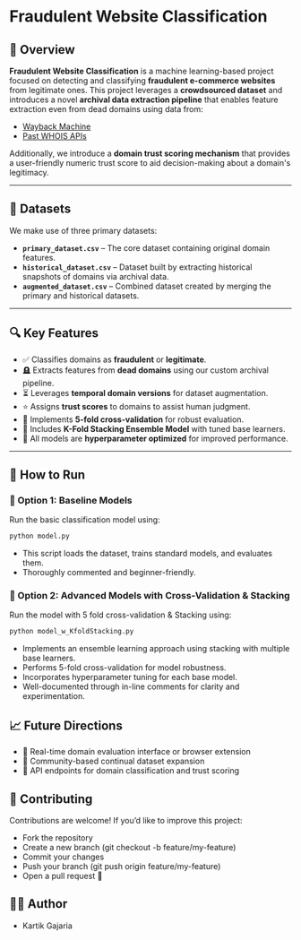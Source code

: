 # Fraudulent Website Classification

## 📌 Overview

**Fraudulent Website Classification** is a machine learning-based project focused on detecting and classifying **fraudulent e-commerce websites** from legitimate ones. This project leverages a **crowdsourced dataset** and introduces a novel **archival data extraction pipeline** that enables feature extraction even from dead domains using data from:

- [Wayback Machine](https://archive.org/web/)
- [Past WHOIS APIs](https://whois-history.whoisxmlapi.com/)

Additionally, we introduce a **domain trust scoring mechanism** that provides a user-friendly numeric trust score to aid decision-making about a domain's legitimacy.

---

## 📂 Datasets

We make use of three primary datasets:

- **`primary_dataset.csv`** – The core dataset containing original domain features.
- **`historical_dataset.csv`** – Dataset built by extracting historical snapshots of domains via archival data.
- **`augmented_dataset.csv`** – Combined dataset created by merging the primary and historical datasets.

---

## 🔍 Key Features

- ✅ Classifies domains as **fraudulent** or **legitimate**.
- 🪦 Extracts features from **dead domains** using our custom archival pipeline.
- ⏳ Leverages **temporal domain versions** for dataset augmentation.
- ⭐ Assigns **trust scores** to domains to assist human judgment.
- 🔁 Implements **5-fold cross-validation** for robust evaluation.
- 🧠 Includes **K-Fold Stacking Ensemble Model** with tuned base learners.
- 🧪 All models are **hyperparameter optimized** for improved performance.

---

## 🧪 How to Run

### 🔹 Option 1: Baseline Models

Run the basic classification model using:

```bash
python model.py
```
- This script loads the dataset, trains standard models, and evaluates them. 
- Thoroughly commented and beginner-friendly.


### 🔹 Option 2: Advanced Models with Cross-Validation & Stacking

Run the model with 5 fold cross-validation & Stacking using:

```bash
python model_w_KfoldStacking.py
```
- Implements an ensemble learning approach using stacking with multiple base learners.
- Performs 5-fold cross-validation for model robustness.
- Incorporates hyperparameter tuning for each base model.
- Well-documented through in-line comments for clarity and experimentation.



## 📈 Future Directions

- 🔧 Real-time domain evaluation interface or browser extension
- 🤝 Community-based continual dataset expansion
- 📡 API endpoints for domain classification and trust scoring


## 🤝 Contributing
Contributions are welcome! If you’d like to improve this project:

- Fork the repository
- Create a new branch (git checkout -b feature/my-feature)
- Commit your changes
- Push your branch (git push origin feature/my-feature)
- Open a pull request 🎉

## 👨‍💻 Author
- Kartik Gajaria

